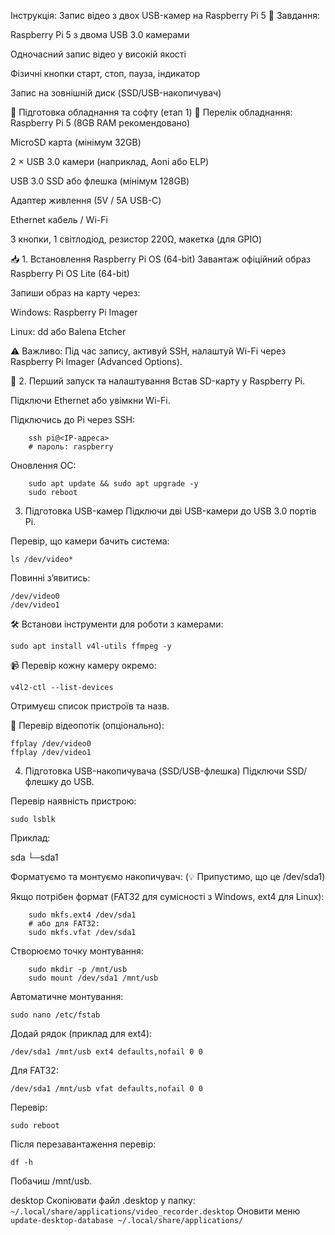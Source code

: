 Інструкція: Запис відео з двох USB-камер на Raspberry Pi 5
📌 Завдання:

Raspberry Pi 5 з двома USB 3.0 камерами

Одночасний запис відео у високій якості

Фізичні кнопки старт, стоп, пауза, індикатор

Запис на зовнішній диск (SSD/USB-накопичувач)

📌 Підготовка обладнання та софту (етап 1)
🛒 Перелік обладнання:
Raspberry Pi 5 (8GB RAM рекомендовано)

MicroSD карта (мінімум 32GB)

2 × USB 3.0 камери (наприклад, Aoni або ELP)

USB 3.0 SSD або флешка (мінімум 128GB)

Адаптер живлення (5V / 5A USB-C)

Ethernet кабель / Wi-Fi

3 кнопки, 1 світлодіод, резистор 220Ω, макетка (для GPIO)

📥 1. Встановлення Raspberry Pi OS (64-bit)
Завантаж офіційний образ Raspberry Pi OS Lite (64-bit)

Запиши образ на карту через:

Windows: Raspberry Pi Imager

Linux: dd або Balena Etcher

⚠️ Важливо:
Під час запису, активуй SSH, налаштуй Wi-Fi через Raspberry Pi Imager (Advanced Options).

📌 2. Перший запуск та налаштування
Встав SD-карту у Raspberry Pi.

Підключи Ethernet або увімкни Wi-Fi.

Підключись до Pi через SSH:

```
    ssh pi@<IP-адреса>
    # пароль: raspberry
```

Оновлення ОС:
```
    sudo apt update && sudo apt upgrade -y
    sudo reboot
```

3. Підготовка USB-камер
Підключи дві USB-камери до USB 3.0 портів Pi.

Перевір, що камери бачить система:

```ls /dev/video*```

Повинні з’явитись:

```
/dev/video0
/dev/video1
```

🛠️ Встанови інструменти для роботи з камерами:

```sudo apt install v4l-utils ffmpeg -y```

📹 Перевір кожну камеру окремо:

```v4l2-ctl --list-devices```

Отримуєш список пристроїв та назв.

📸 Перевір відеопотік (опціонально):

```
ffplay /dev/video0
ffplay /dev/video1
```

4. Підготовка USB-накопичувача (SSD/USB-флешка)
Підключи SSD/флешку до USB.

Перевір наявність пристрою:

```sudo lsblk```

Приклад:

sda
 └─sda1

Форматуємо та монтуємо накопичувач:
(💡 Припустимо, що це /dev/sda1)

Якщо потрібен формат (FAT32 для сумісності з Windows, ext4 для Linux):

```
    sudo mkfs.ext4 /dev/sda1
    # або для FAT32:
    sudo mkfs.vfat /dev/sda1
```


Створюємо точку монтування:

```
    sudo mkdir -p /mnt/usb
    sudo mount /dev/sda1 /mnt/usb
```

Автоматичне монтування:

```sudo nano /etc/fstab```

Додай рядок (приклад для ext4):

```/dev/sda1 /mnt/usb ext4 defaults,nofail 0 0```

Для FAT32:

```/dev/sda1 /mnt/usb vfat defaults,nofail 0 0```

Перевір:

```sudo reboot```

Після перезавантаження перевір:

```df -h```

Побачиш /mnt/usb.

desktop
Скопіювати файл .desktop у папку:
```~/.local/share/applications/video_recorder.desktop```
Оновити меню
```update-desktop-database ~/.local/share/applications/```


